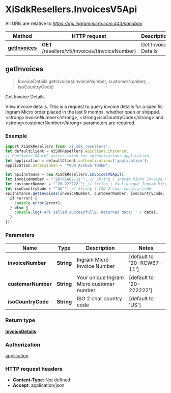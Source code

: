 # XiSdkResellers.InvoicesV5Api

All URIs are relative to *https://api.ingrammicro.com:443/sandbox*

Method | HTTP request | Description
------------- | ------------- | -------------
[**getInvoices**](InvoicesV5Api.md#getInvoices) | **GET** /resellers/v5/invoices/{invoiceNumber} | Get Invoice Details



## getInvoices

> InvoiceDetails getInvoices(invoiceNumber, customerNumber, isoCountryCode)

Get Invoice Details

View invoice details. This is a request to query invoice details for a specific Ingram Micro order placed in the last 9 months, whether open or shipped.   &lt;strong&gt;invoiceNumber&lt;/strong&gt;, &lt;strong&gt;isoCountryCode&lt;/strong&gt; and &lt;strong&gt;customerNumber&lt;/strong&gt; parameters are required.

### Example

```javascript
import XiSdkResellers from 'xi_sdk_resellers';
let defaultClient = XiSdkResellers.ApiClient.instance;
// Configure OAuth2 access token for authorization: application
let application = defaultClient.authentications['application'];
application.accessToken = 'YOUR ACCESS TOKEN';

let apiInstance = new XiSdkResellers.InvoicesV5Api();
let invoiceNumber = "'20-RCW67-11'"; // String | Ingram Micro Invoice Number
let customerNumber = "'20-222222'"; // String | Your unique Ingram Micro customer number
let isoCountryCode = "'US'"; // String | ISO 2 char country code
apiInstance.getInvoices(invoiceNumber, customerNumber, isoCountryCode, (error, data, response) => {
  if (error) {
    console.error(error);
  } else {
    console.log('API called successfully. Returned data: ' + data);
  }
});
```

### Parameters


Name | Type | Description  | Notes
------------- | ------------- | ------------- | -------------
 **invoiceNumber** | **String**| Ingram Micro Invoice Number | [default to &#39;20-RCW67-11&#39;]
 **customerNumber** | **String**| Your unique Ingram Micro customer number | [default to &#39;20-222222&#39;]
 **isoCountryCode** | **String**| ISO 2 char country code | [default to &#39;US&#39;]

### Return type

[**InvoiceDetails**](InvoiceDetails.md)

### Authorization

[application](../README.md#application)

### HTTP request headers

- **Content-Type**: Not defined
- **Accept**: application/json

